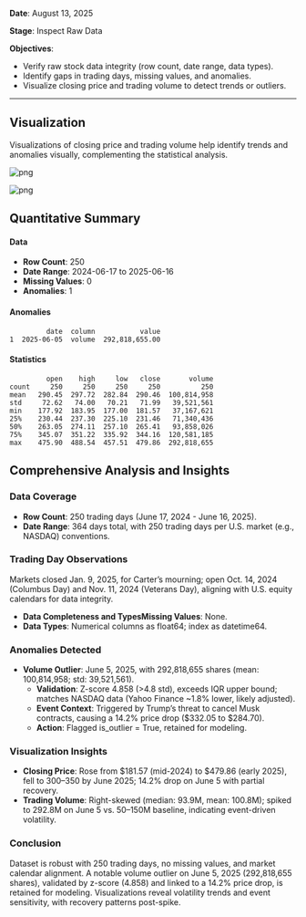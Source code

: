 **Date**: August 13, 2025

**Stage**: Inspect Raw Data

**Objectives**:
- Verify raw stock data integrity (row count, date range, data types).
- Identify gaps in trading days, missing values, and anomalies.
- Visualize closing price and trading volume to detect trends or outliers.

---

## Visualization

Visualizations of closing price and trading volume help identify trends and anomalies visually, complementing the statistical analysis.


    
![png](output_19_0.png)
    



    
![png](output_19_1.png)
    


## Quantitative Summary


#### **Data**
- **Row Count**: 250
- **Date Range**: 2024-06-17 to 2025-06-16
- **Missing Values**: 0
- **Anomalies**: 1


    
    



#### **Anomalies**


             date  column           value
    1  2025-06-05  volume  292,818,655.00
    
    



#### **Statistics**


             open    high     low   close       volume
    count     250     250     250     250          250
    mean   290.45  297.72  282.84  290.46  100,814,958
    std     72.62   74.00   70.21   71.99   39,521,561
    min    177.92  183.95  177.00  181.57   37,167,621
    25%    230.44  237.30  225.10  231.46   71,340,436
    50%    263.05  274.11  257.10  265.41   93,858,026
    75%    345.07  351.22  335.92  344.16  120,581,185
    max    475.90  488.54  457.51  479.86  292,818,655


    
    
    
    
    
    
    
    
    
    
    
    
    
    
    
    
    
    
    
    
    
    
    
    


## Comprehensive Analysis and Insights

### Data Coverage
- **Row Count**: 250 trading days (June 17, 2024 - June 16, 2025).  
- **Date Range**: 364 days total, with 250 trading days per U.S. market (e.g., NASDAQ) conventions.

### Trading Day Observations
Markets closed Jan. 9, 2025, for Carter’s mourning; open Oct. 14, 2024 (Columbus Day) and Nov. 11, 2024 (Veterans Day), aligning with U.S. equity calendars for data integrity.

- **Data Completeness and TypesMissing Values**: None.  
- **Data Types**: Numerical columns as float64; index as datetime64.

### Anomalies Detected
- **Volume Outlier**: June 5, 2025, with 292,818,655 shares (mean: 100,814,958; std: 39,521,561).   
    - **Validation**: Z-score 4.858 (>4.8 std), exceeds IQR upper bound; matches NASDAQ data (Yahoo Finance ~1.8% lower, likely adjusted).  
    - **Event Context**: Triggered by Trump’s threat to cancel Musk contracts, causing a 14.2% price drop ($332.05 to $284.70).  
    - **Action**: Flagged is_outlier = True, retained for modeling.

### Visualization Insights
- **Closing Price**: Rose from $181.57 (mid-2024) to $479.86 (early 2025), fell to $300–$350 by June 2025; 14.2% drop on June 5 with partial recovery.  
- **Trading Volume**: Right-skewed (median: 93.9M, mean: 100.8M); spiked to 292.8M on June 5 vs. 50–150M baseline, indicating event-driven volatility.

### Conclusion
Dataset is robust with 250 trading days, no missing values, and market calendar alignment. A notable volume outlier on June 5, 2025 (292,818,655 shares), validated by z-score (4.858) and linked to a 14.2% price drop, is retained for modeling. Visualizations reveal volatility trends and event sensitivity, with recovery patterns post-spike.

<style>
:root {
    --jp-rendermime-error-background: white;
}
</style>
